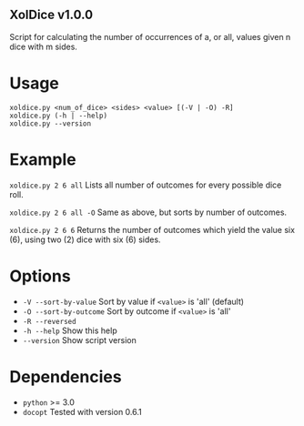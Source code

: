 XolDice v1.0.0
--------------

Script for calculating the number of occurrences of a, or all, values given n dice with m sides.

Usage
=====
```
xoldice.py <num_of_dice> <sides> <value> [(-V | -O) -R]
xoldice.py (-h | --help)
xoldice.py --version
```

Example
=======
`xoldice.py 2 6 all`
Lists all number of outcomes for every possible dice roll.

`xoldice.py 2 6 all -O`
Same as above, but sorts by number of outcomes.

`xoldice.py 2 6 6`
Returns the number of outcomes which yield the value six (6), using two (2) dice
with six (6) sides.

Options
=======
 * `-V --sort-by-value`      Sort by value if `<value>` is 'all' (default)
 * `-O --sort-by-outcome`    Sort by outcome if `<value>` is 'all'
 * `-R --reversed`
 * `-h --help`               Show this help
 * `--version`               Show script version

Dependencies
============
 * `python`    >= 3.0
 * `docopt`    Tested with version 0.6.1
